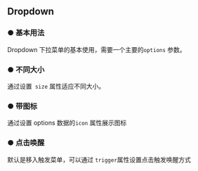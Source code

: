 <script lang="ts" setup>
    import demo1 from './demo1.vue' 
    import demo2 from './demo2.vue' 
    import demo3 from './demo3.vue'
    import demo4 from './demo4.vue'
    // import demo5 from './demo5.vue'
    // import demo6 from './demo6.vue'
    // import demo7 from './demo7.vue'
</script>
## Dropdown

### ● 基本用法 
<p>Dropdown 下拉菜单的基本使用，需要一个主要的<code>options</code> 参数。</p>
<div class="borderBox">
    <demo1/>
    <k-preview compname="Dropdown" demoname="demo1"/>
</div>

### ● 不同大小
<p>通过设置<code> size</code> 属性适应不同大小。</p>
<div class="borderBox">
    <demo2/>
    <k-preview compname="Dropdown" demoname="demo2"/>
</div>

### ● 带图标
<p>通过设置 options 数据的<code>icon</code> 属性展示图标</p>
<div class="borderBox">
 <demo3/>   
<k-preview compname="Dropdown" demoname="demo3"/>
</div>

### ● 点击唤醒
<p>默认是移入触发菜单，可以通过 <code>trigger</code>属性设置点击触发唤醒方式</p>
<div class="borderBox">
 <demo4/>   
<k-preview compname="Dropdown" demoname="demo4"/>
</div>